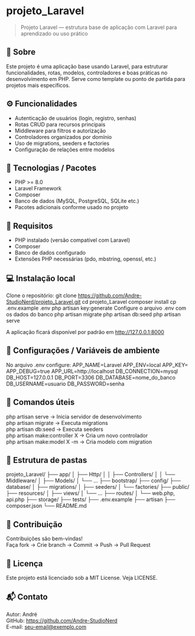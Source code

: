 # projeto_Laravel

> Projeto Laravel — estrutura base de aplicação com Laravel para aprendizado ou uso prático

## 📖 Sobre
Este projeto é uma aplicação base usando Laravel, para estruturar funcionalidades, rotas, modelos, controladores e boas práticas no desenvolvimento em PHP. Serve como template ou ponto de partida para projetos mais específicos.

## ⚙️ Funcionalidades
- Autenticação de usuários (login, registro, senhas)
- Rotas CRUD para recursos principais
- Middleware para filtros e autorização
- Controladores organizados por domínio
- Uso de migrations, seeders e factories
- Configuração de relações entre modelos

## 🚀 Tecnologias / Pacotes
- PHP >= 8.0
- Laravel Framework
- Composer
- Banco de dados (MySQL, PostgreSQL, SQLite etc.)
- Pacotes adicionais conforme usado no projeto

## 🧩 Requisitos
- PHP instalado (versão compatível com Laravel)
- Composer
- Banco de dados configurado
- Extensões PHP necessárias (pdo, mbstring, openssl, etc.)

## 💻 Instalação local
Clone o repositório:
git clone https://github.com/Andre-StudioNerd/projeto_Laravel.git
cd projeto_Laravel
composer install
cp .env.example .env
php artisan key:generate
Configure o arquivo .env com os dados do banco
php artisan migrate
php artisan db:seed
php artisan serve

A aplicação ficará disponível por padrão em http://127.0.0.1:8000

## 🔑 Configurações / Variáveis de ambiente
No arquivo .env configure:
APP_NAME=Laravel
APP_ENV=local
APP_KEY=
APP_DEBUG=true
APP_URL=http://localhost
DB_CONNECTION=mysql
DB_HOST=127.0.0.1
DB_PORT=3306
DB_DATABASE=nome_do_banco
DB_USERNAME=usuario
DB_PASSWORD=senha

## 🔧 Comandos úteis
php artisan serve → Inicia servidor de desenvolvimento  
php artisan migrate → Executa migrations  
php artisan db:seed → Executa seeders  
php artisan make:controller X → Cria um novo controlador  
php artisan make:model X -m → Cria modelo com migration  

## 📂 Estrutura de pastas
projeto_Laravel/
├── app/
│   ├── Http/
│   │   ├── Controllers/
│   │   └── Middleware/
│   ├── Models/
│   └── ...
├── bootstrap/
├── config/
├── database/
│   ├── migrations/
│   ├── seeders/
│   └── factories/
├── public/
├── resources/
│   ├── views/
│   └── ...
├── routes/
│   └── web.php, api.php
├── storage/
├── tests/
├── .env.example
├── artisan
├── composer.json
└── README.md

## 🤝 Contribuição
Contribuições são bem-vindas!  
Faça fork → Crie branch → Commit → Push → Pull Request

## 📄 Licença
Este projeto está licenciado sob a MIT License. Veja LICENSE.

## 📬 Contato
Autor: André  
GitHub: https://github.com/Andre-StudioNerd  
E-mail: seu-email@exemplo.com
